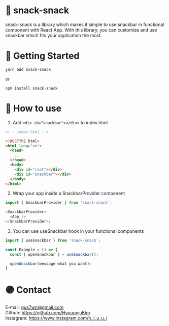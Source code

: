# 🍪 snack-snack

snack-snack is a library which makes it simple to use snackbar in functional component with React App. With this library, you can customize and use snackbar which fits your application the most.

# 🧩 Getting Started

```
yarn add snack-snack
```

or

```
npm install snack-snack
```

# 🎨 How to use

1. Add `<div id="snackbar"></div>` to index.html

```html
<!-- index.html -->

<!DOCTYPE html>
<html lang="en">
  <head>
    ...
  </head>
  <body>
    <div id="root"></div>
    <div id="snackbar"></div>
  </body>
</html>
```

2. Wrap your app inside a SnackbarProvider component

```js
import { SnackbarProvider } from 'snack-snack';

<SnackbarProvider>
  <App />
</SnackbarProvider>;
```

3. You can use useSnackbar hook in your functional components

```js
import { useSnackbar } from 'snack-snack';

const Example = () => {
  const { openSnackbar } = useSnackbar();

  openSnackbar(message what you want);
}

```

# 🟣 Contact

E-mail: gus7wn@gmail.com
<br />
Github: https://github.com/HyuuunjuKim
<br />
Instagram: https://www.instagram.com/h_j_u_u_/
